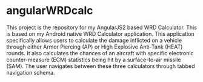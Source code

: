 # angularWRDcalc
This project is the repository for my AngularJS2 based WRD Calculator.  This is based on my Android native WRD Calculator application. This application specifically allows users to calculate the damage inflicted on a vehicle through either Armor Piercing (AP) or High Explosive Anti-Tank (HEAT) rounds. It also calculates the chances of an aircraft with specific electronic counter-measure (ECM) statistics being hit by a surface-to-air missile (SAM). The user navigates between these three calculators through tabbed navigation schema.
